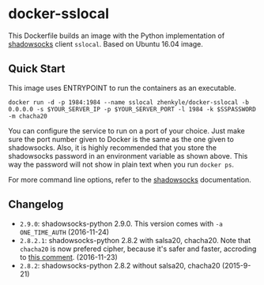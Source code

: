 docker-sslocal
==================

This Dockerfile builds an image with the Python implementation of [shadowsocks](https://github.com/shadowsocks/shadowsocks/tree/master) client `sslocal`. Based on Ubuntu 16.04 image.

Quick Start
-----------

This image uses ENTRYPOINT to run the containers as an executable. 

    docker run -d -p 1984:1984 --name sslocal zhenkyle/docker-sslocal -b 0.0.0.0 -s $YOUR_SERVER_IP -p $YOUR_SERVER_PORT -l 1984 -k $SSPASSWORD -m chacha20

You can configure the service to run on a port of your choice. Just make sure the port number given to Docker is the same as the one given to shadowsocks. Also, it is  highly recommended that you store the shadowsocks password in an environment variable as shown above. This way the password will not show in plain text when you run `docker ps`.

For more command line options, refer to the [shadowsocks](https://github.com/shadowsocks/shadowsocks/tree/master) documentation.

Changelog
-----------
- `2.9.0`: shadowsocks-python 2.9.0. This version comes with `-a ONE_TIME_AUTH` (2016-11-24)
- `2.8.2.1`: shadowsocks-python 2.8.2 with salsa20, chacha20. Note that `chacha20` is now prefered cipher, because it's safer and faster, accroding to [this comment](https://github.com/breakwa11/shadowsocks-rss/issues/38). (2016-11-23)
- `2.8.2`: shadowsocks-python 2.8.2 without salsa20, chacha20 (2015-9-21)

